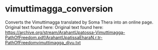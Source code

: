 # vimuttimagga_conversion
Converts the Vimuttimagga translated by Soma Thera into an online page.
Original text found here: Original text found here: https://archive.org/stream/ArahantUpatossa-Vimuttimagga-PathOfFreedom.pdf/ArahantUpatissaEharaN.r.tr-PathOfFreedomvimuttimagga_djvu.txt

